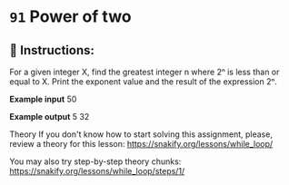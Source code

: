 # `91` Power of two

## 📝 Instructions:

For a given integer X, find the greatest integer n where 2ⁿ is less than or equal to X. Print the exponent value and the result of the expression 2ⁿ.

**Example input**
50

**Example output**
5 32

Theory
If you don't know how to start solving this assignment, please, review a theory for this lesson:
https://snakify.org/lessons/while_loop/ 

You may also try step-by-step theory chunks:
https://snakify.org/lessons/while_loop/steps/1/